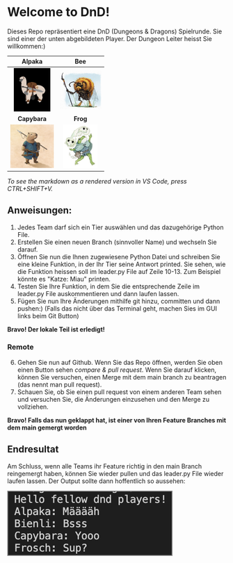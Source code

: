 # Welcome to DnD!
Dieses Repo repräsentiert eine DnD (Dungeons & Dragons) Spielrunde. Sie sind einer der unten abgebildeten Player. Der Dungeon Leiter heisst Sie willkommen:)

Alpaka            |  Bee
:-------------------------:|:-------------------------:
<img src="pictures/dnd_alpaka.jpg" alt="alpaka" height="100"/>  |  <img src="pictures/dnd_bee.jpg" alt="bee" height="90"/>
__Capybara__         |  __Frog__
<img src="pictures/dnd_capybara.jpg" alt="capybara" height="100"/>  |  <img src="pictures/dnd_frog.jpeg" alt="frog" height="100"/>


*To see the markdown as a rendered version in VS Code, press CTRL+SHIFT+V.*

## Anweisungen:
1. Jedes Team darf sich ein Tier auswählen und das dazugehörige Python File.
2. Erstellen Sie einen neuen Branch (sinnvoller Name) und wechseln Sie darauf. 
3. Öffnen Sie nun die Ihnen zugewiesene Python Datei und schreiben Sie eine kleine Funktion, in der Ihr Tier seine Antwort printed. Sie sehen, wie die Funktion heissen soll im leader.py File auf Zeile 10-13. Zum Beispiel könnte es "Katze: Miau" printen.
4. Testen Sie Ihre Funktion, in dem Sie die entsprechende Zeile im leader.py File auskommentieren und dann laufen lassen. 
5. Fügen Sie nun Ihre Änderungen mithilfe git hinzu, committen und dann pushen:) (Falls das nicht über das Terminal geht, machen Sies im GUI links beim Git Button)

__Bravo! Der lokale Teil ist erledigt!__

### Remote
6. Gehen Sie nun auf Github. Wenn Sie das Repo öffnen, werden Sie oben einen Button sehen *compare & pull request*. Wenn Sie darauf klicken, können Sie versuchen, einen Merge mit dem main branch zu beantragen (das nennt man pull request).
7. Schauen Sie, ob Sie einen pull request von einem anderen Team sehen und versuchen Sie, die Änderungen einzusehen und den Merge zu vollziehen.

__Bravo! Falls das nun geklappt hat, ist einer von Ihren Feature Branches mit dem main gemergt worden__

## Endresultat
Am Schluss, wenn alle Teams ihr Feature richtig in den main Branch reingemergt haben, können Sie wieder pullen und das leader.py File wieder laufen lassen. Der Output sollte dann hoffentlich so aussehen:

<img src= "pictures/beispiel_hallo.png" alt="Beispiel" style="border:2px solid grey;">

